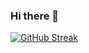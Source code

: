 ### Hi there 👋

<!--
**Octane42/Octane42** is a ✨ _special_ ✨ repository because its `README.md` (this file) appears on your GitHub profile.

Here are some ideas to get you started:

- 🔭 I’m currently working on ...
  🌱 I’m currently learning Full Stack Development
- 👯 I’m looking to collaborate on ...
- 🤔 I’m looking for help with ...
- 💬 Ask me about ...
- 📫 How to reach me: souvik22sen@gmail.com
- 😄 Pronouns: ...
- ⚡ Fun fact: ...
-->

[![GitHub Streak](http://github-readme-streak-stats.herokuapp.com?user=Octane42&theme=radical)](https://git.io/streak-stats)
